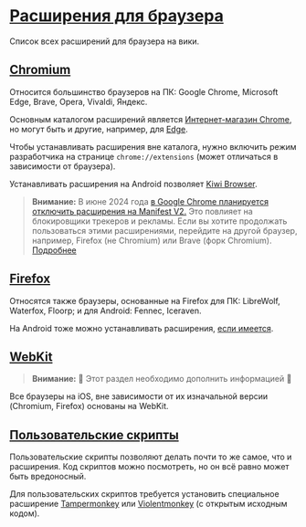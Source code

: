 # [Расширения для браузера](#browser-extensions)

Список всех расширений для браузера на вики.

## [Chromium](#chromium)

Относится большинство браузеров на ПК: Google Chrome, Microsoft Edge, Brave,
Opera, Vivaldi, Яндекс.

Основным каталогом расширений является
[Интернет-магазин Chrome](https://chromewebstore.google.com), но могут быть и
другие, например, для
[Edge](https://microsoftedge.microsoft.com/addons/Microsoft-Edge-Extensions-Home).

Чтобы устанавливать расширения вне каталога, нужно включить режим разработчика
на странице `chrome://extensions` (может отличаться в зависимости от браузера).

Устанавливать расширения на Android позволяет
[Kiwi Browser](https://play.google.com/store/apps/details?id=com.kiwibrowser.browser).

> **Внимание:**
В июне 2024 года
[в Google Chrome планируется отключить расширения на Manifest V2.](https://developer.chrome.com/blog/resuming-the-transition-to-mv3)
Это повлияет на блокировщики трекеров и рекламы. Если вы хотите продолжать
пользоваться этими расширениями, перейдите на другой браузер, например,
Firefox (не Chromium) или Brave (форк Chromium).
[Подробнее](https://t.me/KoolTechTricks/116)

## [Firefox](#firefox)

Относятся также браузеры, основанные на Firefox для ПК: LibreWolf, Waterfox,
Floorp; и для Android: Fennec, Iceraven.

На Android тоже можно устанавливать расширения,
[если имеется](https://addons.mozilla.org/android).

## [WebKit](#webkit)

> **Внимание:** 🧹 Этот раздел необходимо дополнить информацией 🧹

Все браузеры на iOS, вне зависимости от их изначальной версии (Chromium,
Firefox) основаны на WebKit.

## [Пользовательские скрипты](#user-scripts)

Пользовательские скрипты позволяют делать почти то же самое, что и расширения.
Код скриптов можно посмотреть, но он всё равно может быть вредоносный.

Для пользовательских скриптов требуется установить специальное расширение
[Tampermonkey](https://www.tampermonkey.net) или
[Violentmonkey](https://violentmonkey.github.io) (с открытым исходным кодом).
